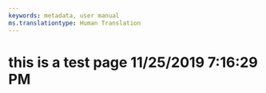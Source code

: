 ```yaml
---
keywords: metadata, user manual
ms.translationtype: Human Translation
---
```

# this is a test page 11/25/2019 7:16:29 PM